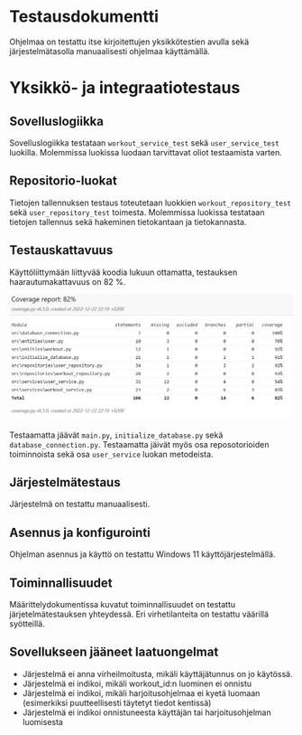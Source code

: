 # Testausdokumentti

Ohjelmaa on testattu itse kirjoitettujen yksikkötestien avulla sekä järjestelmätasolla manuaalisesti ohjelmaa käyttämällä.

# Yksikkö- ja integraatiotestaus

## Sovelluslogiikka 

Sovelluslogiikka testataan `workout_service_test` sekä `user_service_test` luokilla. Molemmissa luokissa luodaan tarvittavat oliot testaamista varten.

## Repositorio-luokat

Tietojen tallennuksen testaus toteutetaan luokkien `workout_repository_test` sekä `user_repository_test` toimesta. Molemmissa luokissa testataan tietojen tallennus sekä hakeminen tietokantaan ja tietokannasta.

## Testauskattavuus

Käyttöliittymään liittyvää koodia lukuun ottamatta, testauksen haarautumakattavuus on 82 %.

![Testauskattavuus](https://github.com/vtonteri/ot-harjoitustyo/blob/main/workout_diary/dokumentaatio/testikattavuus.jpg)

Testaamatta jäävät `main.py`, `initialize_database.py` sekä `database_connection.py`. Testaamatta jäivät myös osa reposotorioiden toiminnoista sekä osa `user_service` luokan metodeista.

## Järjestelmätestaus

Järjestelmä on testattu manuaalisesti.

## Asennus ja konfigurointi

Ohjelman asennus ja käyttö on testattu Windows 11 käyttöjärjestelmällä.

## Toiminnallisuudet

Määrittelydokumentissa kuvatut toiminnallisuudet on testattu järjetelmätestauksen yhteydessä. Eri virhetilanteita on testattu väärillä syötteillä.

## Sovellukseen jääneet laatuongelmat

- Järjestelmä ei anna virheilmoitusta, mikäli käyttäjätunnus on jo käytössä.
- Järjestelmä ei indikoi, mikäli workout_id:n luominen ei onnistu
- Järjestelmä ei indikoi, mikäli harjoitusohjelmaa ei kyetä luomaan (esimerkiksi puutteellisesti täytetyt tiedot kentissä)
- Järjestelmä ei indikoi onnistuneesta käyttäjän tai harjoitusohjelman luomisesta